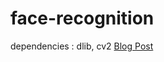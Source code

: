 # face-recognition
dependencies : dlib, cv2
[Blog Post](https://think-data.github.io/machine%20learning/python/2016/11/12/building-a-face-detection-system.html)
